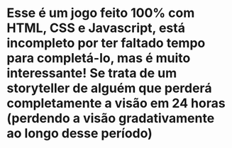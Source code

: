 # Esse é um jogo feito 100% com HTML, CSS e Javascript, está incompleto por ter faltado tempo para completá-lo, mas é muito interessante! Se trata de um storyteller de alguém que perderá completamente a visão em 24 horas (perdendo a visão gradativamente ao longo desse período)
